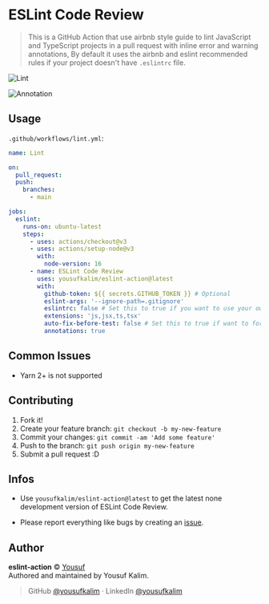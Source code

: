 # ESLint Code Review

> This is a GitHub Action that use airbnb style guide to lint JavaScript and TypeScript projects in a pull request with inline error and warning annotations, By default it uses the airbnb and eslint recommended rules if your project doesn't have `.eslintrc` file.

![Lint](https://github.com/yousufkalim/eslint-action/workflows/Lint/badge.svg)

![Annotation](assets/annotation.png)

## Usage

`.github/workflows/lint.yml`:

```yml
name: Lint

on:
  pull_request:
  push:
    branches:
      - main

jobs:
  eslint:
    runs-on: ubuntu-latest
    steps:
      - uses: actions/checkout@v3
      - uses: actions/setup-node@v3
        with:
          node-version: 16
      - name: ESLint Code Review
        uses: yousufkalim/eslint-action@latest
        with:
          github-token: ${{ secrets.GITHUB_TOKEN }} # Optional
          eslint-args: '--ignore-path=.gitignore'
          eslintrc: false # Set this to true if you want to use your own .eslintrc rules
          extensions: 'js,jsx,ts,tsx'
          auto-fix-before-test: false # Set this to true if want to format and fix all the lint issue before testing
          annotations: true
```

## Common Issues

- Yarn 2+ is not supported

## Contributing

1. Fork it!
2. Create your feature branch: `git checkout -b my-new-feature`
3. Commit your changes: `git commit -am 'Add some feature'`
4. Push to the branch: `git push origin my-new-feature`
5. Submit a pull request :D

## Infos

- Use `yousufkalim/eslint-action@latest` to get the latest none development version of ESLint Code Review.

- Please report everything like bugs by creating an [issue](https://github.com/yousufkalim/eslint-action/issues/new/choose).

## Author

**eslint-action** © [Yousuf](https://github.com/yousufkalim)  
Authored and maintained by Yousuf Kalim.

> GitHub [@yousufkalim](https://github.com/yousufkalim) · LinkedIn [@yousufkalim](https://www.linkedin.com/in/yousufkalim/)

